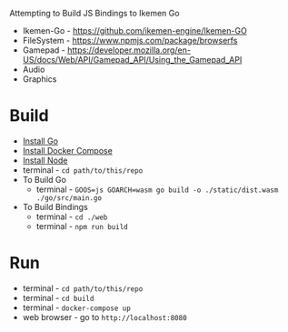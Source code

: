 Attempting to Build JS Bindings to Ikemen Go
- Ikemen-Go - https://github.com/ikemen-engine/Ikemen-GO
- FileSystem - https://www.npmjs.com/package/browserfs
- Gamepad - https://developer.mozilla.org/en-US/docs/Web/API/Gamepad_API/Using_the_Gamepad_API
- Audio
- Graphics

# Build

- [Install Go](https://go.dev/doc/install)
- [Install Docker Compose](https://docs.docker.com/compose/install/)
- [Install Node](https://nodejs.org/en)
- terminal - `cd path/to/this/repo`
- To Build Go
  - terminal - `GOOS=js GOARCH=wasm go build -o ./static/dist.wasm ./go/src/main.go`
- To Build Bindings
  - terminal - `cd ./web`
  - terminal - `npm run build`

# Run
- terminal - `cd path/to/this/repo`
- terminal - `cd build`
- terminal - `docker-compose up`
- web browser - go to `http://localhost:8080`